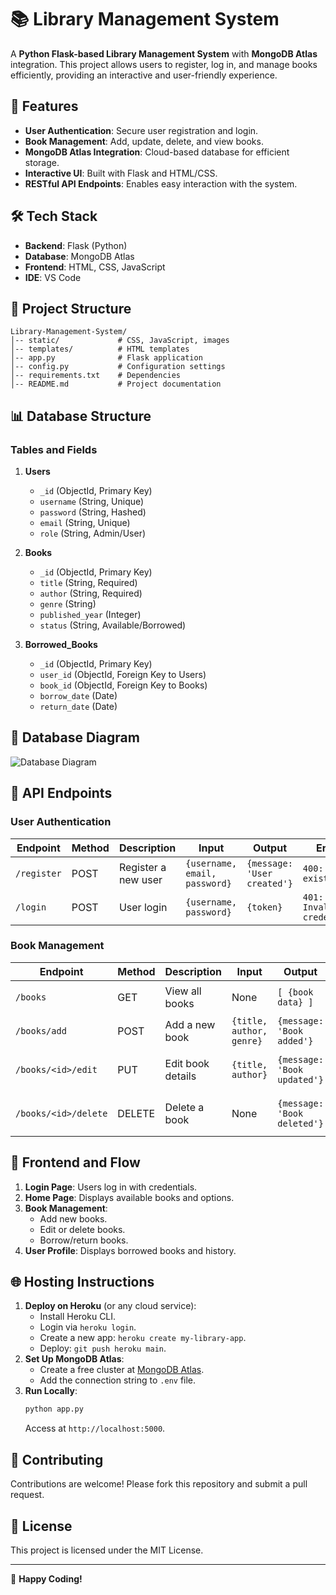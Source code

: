 # 📚 Library Management System

A **Python Flask-based Library Management System** with **MongoDB Atlas** integration. This project allows users to register, log in, and manage books efficiently, providing an interactive and user-friendly experience.

## 🚀 Features

- **User Authentication**: Secure user registration and login.
- **Book Management**: Add, update, delete, and view books.
- **MongoDB Atlas Integration**: Cloud-based database for efficient storage.
- **Interactive UI**: Built with Flask and HTML/CSS.
- **RESTful API Endpoints**: Enables easy interaction with the system.

## 🛠 Tech Stack

- **Backend**: Flask (Python)
- **Database**: MongoDB Atlas
- **Frontend**: HTML, CSS, JavaScript
- **IDE**: VS Code

## 📂 Project Structure
```
Library-Management-System/
│-- static/             # CSS, JavaScript, images
│-- templates/          # HTML templates
│-- app.py              # Flask application
│-- config.py           # Configuration settings
│-- requirements.txt    # Dependencies
│-- README.md           # Project documentation
```

## 📊 Database Structure

### Tables and Fields

1. **Users**
   - `_id` (ObjectId, Primary Key)
   - `username` (String, Unique)
   - `password` (String, Hashed)
   - `email` (String, Unique)
   - `role` (String, Admin/User)

2. **Books**
   - `_id` (ObjectId, Primary Key)
   - `title` (String, Required)
   - `author` (String, Required)
   - `genre` (String)
   - `published_year` (Integer)
   - `status` (String, Available/Borrowed)

3. **Borrowed_Books**
   - `_id` (ObjectId, Primary Key)
   - `user_id` (ObjectId, Foreign Key to Users)
   - `book_id` (ObjectId, Foreign Key to Books)
   - `borrow_date` (Date)
   - `return_date` (Date)

## 📌 Database Diagram

![Database Diagram](https://via.placeholder.com/800x400?text=Database+Diagram)

## 🔗 API Endpoints

### User Authentication

| Endpoint      | Method | Description | Input | Output | Errors |
|--------------|--------|-------------|--------|--------|--------|
| `/register`  | POST   | Register a new user | `{username, email, password}` | `{message: 'User created'}` | `400: User exists` |
| `/login`     | POST   | User login | `{username, password}` | `{token}` | `401: Invalid credentials` |

### Book Management

| Endpoint      | Method | Description | Input | Output | Errors |
|--------------|--------|-------------|--------|--------|--------|
| `/books`     | GET    | View all books | None | `[ {book data} ]` | `500: Server error` |
| `/books/add` | POST   | Add a new book | `{title, author, genre}` | `{message: 'Book added'}` | `400: Missing fields` |
| `/books/<id>/edit` | PUT | Edit book details | `{title, author}` | `{message: 'Book updated'}` | `404: Book not found` |
| `/books/<id>/delete` | DELETE | Delete a book | None | `{message: 'Book deleted'}` | `404: Book not found` |

## 🎨 Frontend and Flow

1. **Login Page**: Users log in with credentials.
2. **Home Page**: Displays available books and options.
3. **Book Management**:
   - Add new books.
   - Edit or delete books.
   - Borrow/return books.
4. **User Profile**: Displays borrowed books and history.

## 🌐 Hosting Instructions

1. **Deploy on Heroku** (or any cloud service):
   - Install Heroku CLI.
   - Login via `heroku login`.
   - Create a new app: `heroku create my-library-app`.
   - Deploy: `git push heroku main`.
2. **Set Up MongoDB Atlas**:
   - Create a free cluster at [MongoDB Atlas](https://www.mongodb.com/atlas).
   - Add the connection string to `.env` file.
3. **Run Locally**:
   ```bash
   python app.py
   ```
   Access at `http://localhost:5000`.

## 🤝 Contributing
Contributions are welcome! Please fork this repository and submit a pull request.

## 📜 License
This project is licensed under the MIT License.

---

🚀 **Happy Coding!**

